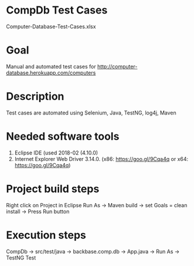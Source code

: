 # CompDb Test Cases
Computer-Database-Test-Cases.xlsx

# Goal
Manual and automated test cases for http://computer-database.herokuapp.com/computers

# Description
Test cases are automated using Selenium, Java, TestNG, log4j, Maven

# Needed software tools
1. Eclipse IDE (used 2018-02 (4.10.0)
2. Internet Explorer Web Driver 3.14.0. (x86: https://goo.gl/9Cqa4q or x64: https://goo.gl/9Cqa4q)

# Project build steps
Right click on Project in Eclipse
Run As -> Maven build -> set Goals = clean install -> Press Run button

# Execution steps
CompDb -> src/test/java -> backbase.comp.db -> App.java -> Run As -> TestNG Test
